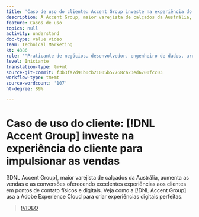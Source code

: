 ```yaml
---
title: 'Caso de uso do cliente: Accent Group investe na experiência do cliente para impulsionar as vendas'
description: A Accent Group, maior varejista de calçados da Austrália, aumenta as vendas e as conversões oferecendo excelentes experiências aos clientes em pontos de contato físicos e digitais. Veja como o Accent Group usa a Adobe Experience Cloud para criar experiências digitais perfeitas.
feature: Casos de uso
topics: null
activity: understand
doc-type: value video
team: Technical Marketing
kt: 4386
role: '"Praticante de negócios, desenvolvedor, engenheiro de dados, arquiteto, arquiteto de dados, administrador, líder"'
level: Iniciante
translation-type: tm+mt
source-git-commit: f3b3fa7d91b0cb21005b57768ca23ed6700fcc03
workflow-type: tm+mt
source-wordcount: '107'
ht-degree: 89%

---
```



# Caso de uso do cliente: [!DNL Accent Group] investe na experiência do cliente para impulsionar as vendas

[!DNL Accent Group], maior varejista de calçados da Austrália, aumenta as vendas e as conversões oferecendo excelentes experiências aos clientes em pontos de contato físicos e digitais. Veja como a [!DNL Accent Group] usa a Adobe Experience Cloud para criar experiências digitais perfeitas.

>[!VIDEO](https://video.tv.adobe.com/v/31505/?quality=12)

